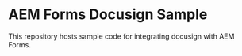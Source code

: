 # AEM Forms Docusign Sample

This repository hosts sample code for integrating docusign with AEM Forms.
